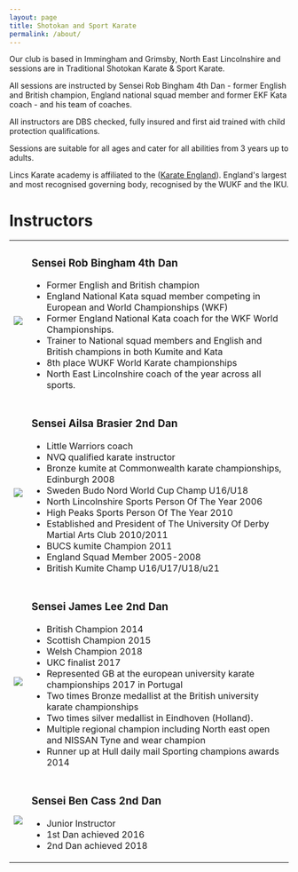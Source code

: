 ```yaml
---
layout: page
title: Shotokan and Sport Karate
permalink: /about/
---
```


Our club is based in Immingham and Grimsby, North East Lincolnshire and sessions are in Traditional Shotokan Karate & Sport Karate.

All sessions are instructed by Sensei Rob Bingham 4th Dan - former English and British champion, England national squad member and former EKF Kata coach - and his team of coaches.

All instructors are DBS checked, fully insured and first aid trained with child protection qualifications.

Sessions are suitable for all ages and cater for all abilities from 3 years up to adults.

Lincs Karate academy is affiliated to the ([Karate England](https://www.karateengland.co.uk/)). England's largest and most recognised governing body, recognised by the WUKF and the IKU.

# Instructors

<table>
<tbody>
<tr>
<td><img src="http://www.rbkarate.co.uk/assets/img/posts/rob.jpg" /></td>
<td valign="top">
<h3>Sensei Rob Bingham 4th Dan</h3>
<ul>
<li>Former English and British champion</li>
<li>England National Kata squad member competing in European and World Championships (WKF)</li>
<li>Former England National Kata coach for the WKF World Championships.</li>
<li>Trainer to National squad members and English and British champions in both Kumite and Kata</li>
<li>8th place WUKF World Karate championships</li>
<li>North East Lincolnshire coach of the year across all sports.</li>
</ul>
</td>
</tr>
<tr>
<td><img src="http://www.rbkarate.co.uk/assets/img/posts/ailsa.jpg" /></td>
<td valign="top">
<h3>Sensei Ailsa Brasier 2nd Dan</h3>
<ul>
<li>Little Warriors coach</li>
<li>NVQ qualified karate instructor</li>
<li>Bronze kumite at Commonwealth karate championships, Edinburgh 2008</li>
<li>Sweden Budo Nord World Cup Champ U16/U18</li>
<li>North Lincolnshire Sports Person Of The Year 2006</li>
<li>High Peaks Sports Person Of The Year 2010</li>
<li>Established and President of The University Of Derby Martial Arts Club 2010/2011</li>
<li>BUCS kumite Champion 2011</li>
<li>England Squad Member 2005-2008</li>
<li>British Kumite Champ U16/U17/U18/u21</li>
</ul>
</td>
</tr>
<tr>
<td><img src="http://www.rbkarate.co.uk/assets/img/posts/james.jpg" /></td>
<td valign="top">
<h3>Sensei James Lee 2nd Dan</h3>
<ul>
<li>British Champion 2014</li>
<li>Scottish Champion 2015</li>
<li>Welsh Champion 2018</li>
 <li>UKC finalist 2017</li>
 <li>Represented GB at the european university karate championships 2017 in Portugal</li>
<li>Two times Bronze medallist at the British university karate championships</li>
<li>Two times silver medallist in Eindhoven (Holland).</li>
<li> Multiple regional champion including North east open and NISSAN Tyne and wear champion</li>
<li>Runner up at Hull daily mail Sporting champions awards 2014</li>
</ul>
</td>
</tr>
<tr>
<td><img src="http://www.rbkarate.co.uk/assets/img/posts/ben.jpg" /></td>
<td valign="top">
<h3>Sensei Ben Cass 2nd Dan</h3>
<ul>
<li>Junior Instructor</li>
<li>1st Dan achieved 2016</li>
<li>2nd Dan achieved 2018</li>
</ul>
</td>
</tr>
</tbody>
</table>
